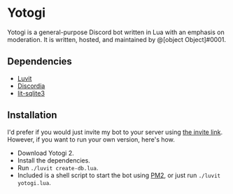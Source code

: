 # Yotogi
Yotogi is a general-purpose Discord bot written in Lua with an emphasis on moderation. It is written, hosted, and maintained by @\[object Object]#0001.

## Dependencies
* [Luvit](https://luvit.io/)
* [Discordia](https://github.com/SinisterRectus/Discordia/)
* [lit-sqlite3](https://github.com/SinisterRectus/lit-sqlite3)

## Installation
I'd prefer if you would just invite my bot to your server using [the invite link](https://discordapp.com/api/oauth2/authorize?client_id=316932415840845865&permissions=805431366&scope=bot). However, if you want to run your own version, here's how.
* Download Yotogi 2.
* Install the dependencies.
* Run `./luvit create-db.lua`.
* Included is a shell script to start the bot using [PM2](https://pm2.keymetrics.io/), or just run `./luvit yotogi.lua`.
